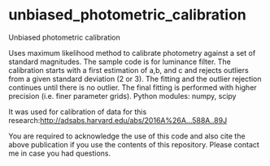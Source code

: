 # unbiased_photometric_calibration
Unbiased photometric calibration

Uses maximum likelihood method to calibrate photometry against a set of standard magnitudes. The sample code is for luminance filter.
The calibration starts with a first estimation of a,b, and c and rejects outliers from a given standard deviation (2 or 3). The fitting and the outlier rejection continues until there is no outlier. The final fitting is performed with higher precision (i.e. finer parameter grids).
Python modules: numpy, scipy

It was used for calibration of data for this research:http://adsabs.harvard.edu/abs/2016A%26A...588A..89J

You are required to acknowledge the use of this code and also cite the above publication if you use the contents of this repository. 
Please contact me in case you had questions.

